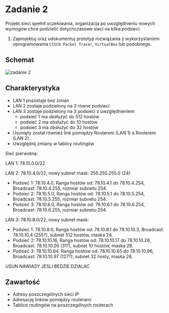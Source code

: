 # Zadanie 2

Projekt sieci spełnił oczekiwania, organizacja po uwzględnieniu nowych wymogów chce podzielić dotychczasowe sieci na kilka podsieci.

1. Zaprojektuj oraz udokumentuj prototyp rozwiązania z wykorzystaniem oprogramowania ``CISCO Packet Tracer``, ``VirtualBox`` lub podobnego. 

## Schemat

![zadanie 2](stage-02.svg)

## Charakterystyka
  * LAN 1 pozostaje bez zmian
  * LAN 2 zostaje podzielony na 3 równe podsieci
  * LAN 3 zostaje podzielony na 3 podsieci z uwzględnieniem
    * podsieć 1 ma obsłużyć do 512 hostów
    * podsieć 2 ma obsłużyć do 10 hostów
    * podsieć 3 ma obsłużyć do 32 hostów
  * Usunięty został również link pomiędzy Routerem (LAN 1) a Routerem (LAN 2)
  * Uwzględnij zmiany w tablicy routingów

Sieć pierwotna: 

LAN 1: 78.10.0.0/22

LAN 2: 78.10.4.0/22, nowy subnet mask: 255.255.255.0 (24)
* Podsieć 1: 78.10.4.0, Ranga hostów od: 78.10.4.1 do 78.10.4.254, Broadcast: 78.10.4.255, rozmiar subnetu 254.
* Podsieć 2: 78.10.5.0, Ranga hostów od: 78.10.5.1 do 78.10.5.254, Broadcast: 78.10.5.255, rozmiar subnetu 254.
* Podsieć 3: 78.10.6.0, Ranga hostów od: 78.10.6.1 do 78.10.6.254, Broadcast: 78.10.6.255, rozmiar subnetu 254.

LAN 3: 78.10.8.0/22, nowy subnet mask: 
* Podsieć 1: 78.10.8.0, Ranga hostów od: 78.10.8.1 do 78.10.10.3, Broadcast: 78.10.10.4 (255?), subnet 512 hostów, maska 24.
* Podsieć 2: 78.10.10.16, Ranga hostów od: 78.10.10.17 do 78.10.10.26, Broadcast: 78.10.10.26 (31?), subnet 10 hostów, maska 28.
* Podsieć 3: 78.10.10.64, Ranga hostów od: 78.10.10.65 do 78.10.10.96, Broadcast: 78.10.10.97 (127?), subnet 32 hosty, maska 26.

USUN NAWIASY JESLI BEDZIE DZIALAC

## Zawartość

 * Adresy poszczególnych sieci IP
 * Adresację linków pomiędzy routerami
 * Tablice routingów na poszczególnych routerach
 
